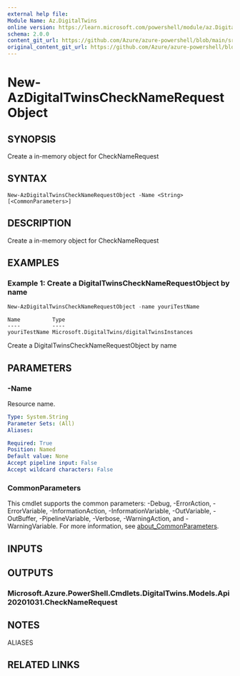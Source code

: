 ```yaml
---
external help file: 
Module Name: Az.DigitalTwins
online version: https://learn.microsoft.com/powershell/module/az.DigitalTwins/new-AzDigitalTwinsCheckNameRequestObject
schema: 2.0.0
content_git_url: https://github.com/Azure/azure-powershell/blob/main/src/DigitalTwins/help/New-AzDigitalTwinsCheckNameRequestObject.md
original_content_git_url: https://github.com/Azure/azure-powershell/blob/main/src/DigitalTwins/help/New-AzDigitalTwinsCheckNameRequestObject.md
---
```


# New-AzDigitalTwinsCheckNameRequestObject

## SYNOPSIS
Create a in-memory object for CheckNameRequest

## SYNTAX

```
New-AzDigitalTwinsCheckNameRequestObject -Name <String> [<CommonParameters>]
```

## DESCRIPTION
Create a in-memory object for CheckNameRequest

## EXAMPLES

### Example 1: Create a DigitalTwinsCheckNameRequestObject by name
```powershell
New-AzDigitalTwinsCheckNameRequestObject -name youriTestName
```

```output
Name          Type
----          ----
youriTestName Microsoft.DigitalTwins/digitalTwinsInstances
```

Create a DigitalTwinsCheckNameRequestObject by name

## PARAMETERS

### -Name
Resource name.

```yaml
Type: System.String
Parameter Sets: (All)
Aliases:

Required: True
Position: Named
Default value: None
Accept pipeline input: False
Accept wildcard characters: False
```

### CommonParameters
This cmdlet supports the common parameters: -Debug, -ErrorAction, -ErrorVariable, -InformationAction, -InformationVariable, -OutVariable, -OutBuffer, -PipelineVariable, -Verbose, -WarningAction, and -WarningVariable. For more information, see [about_CommonParameters](http://go.microsoft.com/fwlink/?LinkID=113216).

## INPUTS

## OUTPUTS

### Microsoft.Azure.PowerShell.Cmdlets.DigitalTwins.Models.Api20201031.CheckNameRequest

## NOTES

ALIASES

## RELATED LINKS

